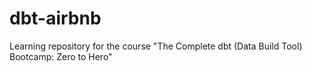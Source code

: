 # dbt-airbnb
Learning repository for the course "The Complete dbt (Data Build Tool) Bootcamp: Zero to Hero"
